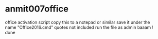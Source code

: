 # anmit007office
office activation script
copy this to a notepad  or similar
save it under the name  "Office2016.cmd" 
quotes not included 
run the file as admin
baaam ! done 

